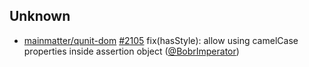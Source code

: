 
## Unknown

- [mainmatter/qunit-dom] [#2105](https://github.com/mainmatter/qunit-dom/pull/2105) fix(hasStyle): allow using camelCase properties inside assertion object ([@BobrImperator])

[@BobrImperator]: https://github.com/BobrImperator
[mainmatter/qunit-dom]: https://github.com/mainmatter/qunit-dom